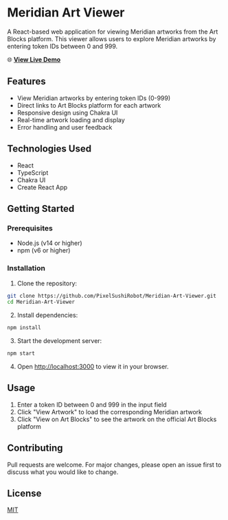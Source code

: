 # Meridian Art Viewer

A React-based web application for viewing Meridian artworks from the Art Blocks platform. This viewer allows users to explore Meridian artworks by entering token IDs between 0 and 999.

🌐 **[View Live Demo](https://pixelsushirobot.github.io/Meridian-Art-Viewer)**

## Features

- View Meridian artworks by entering token IDs (0-999)
- Direct links to Art Blocks platform for each artwork
- Responsive design using Chakra UI
- Real-time artwork loading and display
- Error handling and user feedback

## Technologies Used

- React
- TypeScript
- Chakra UI
- Create React App

## Getting Started

### Prerequisites

- Node.js (v14 or higher)
- npm (v6 or higher)

### Installation

1. Clone the repository:
```bash
git clone https://github.com/PixelSushiRobot/Meridian-Art-Viewer.git
cd Meridian-Art-Viewer
```

2. Install dependencies:
```bash
npm install
```

3. Start the development server:
```bash
npm start
```

4. Open [http://localhost:3000](http://localhost:3000) to view it in your browser.

## Usage

1. Enter a token ID between 0 and 999 in the input field
2. Click "View Artwork" to load the corresponding Meridian artwork
3. Click "View on Art Blocks" to see the artwork on the official Art Blocks platform

## Contributing

Pull requests are welcome. For major changes, please open an issue first to discuss what you would like to change.

## License

[MIT](https://choosealicense.com/licenses/mit/)
